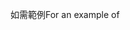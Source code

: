 <span data-ttu-id="ac26e-101">如需範例</span><span class="sxs-lookup"><span data-stu-id="ac26e-101">For an example of</span></span>